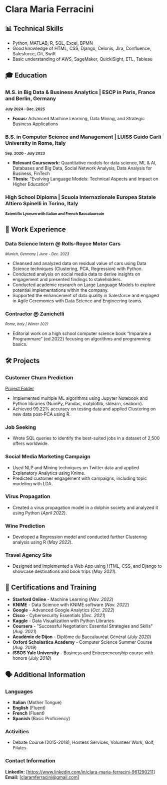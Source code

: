 # Clara Maria Ferracini

## 📊 Technical Skills
- Python, MATLAB, R, SQL, Excel, BPMN
- Good knowledge of HTML, CSS, Django, Celonis, Jira, Confluence, Salesforce, Git, Swift
- Basic understanding of AWS, SageMaker, QuickiSight, ETL, Tableau

## 🎓 Education
### M.S. in Big Data & Business Analytics | ESCP in Paris, France and Berlin, Germany 
<sub>**July 2024 - Dec. 2025**</sub>
- **Focus:** Advanced Machine Learning, Data Mining, and Strategic Business Applications

### B.S. in Computer Science and Management | LUISS Guido Carli University in Rome, Italy
<sub>**Sep. 2020 - July 2023**</sub>
- **Relevant Coursework:** Quantitative models for data science, ML & AI, Databases and Big Data, Social Network Analysis, Data Analysis for Business, FinTech
- **Thesis:** “Evolving Language Models: Technical Aspects and Impact on Higher Education”

### High School Diploma | Scuola Internazionale Europea Statale Altiero Spinelli in Torino, Italy
<sub>**Scientific Lyceum with Italian and French Baccalaureate**</sub>

## 💼 Work Experience
### **Data Science Intern @ Rolls-Royce Motor Cars**
<sub>_Munich, Germany | June - Dec. 2023_</sub>
- Cleansed and analyzed data on residual value of cars using Data Science techniques (Clustering, PCA, Regression) with Python.
- Conducted analysis on social media data to derive insights on engagement and presented findings to stakeholders.
- Conducted academic research on Large Language Models to explore potential implementations within the company.
- Supported the enhancement of data quality in Salesforce and engaged in Agile Ceremonies with Data Science and Engineering teams.

### **Contractor @ Zanichelli**
<sub>_Rome, Italy | Winter 2021_</sub>
- Editorial work on a high school computer science book “Imparare a Programmare” (ed.2022) focusing on algorithms and programming basics.

## 🛠️ Projects

### Customer Churn Prediction
[Project Folder](./customer-churn-prediction) 
- Implemented multiple ML algorithms using Jupyter Notebook and Python libraries (NumPy, Pandas, matplotlib, sklearn, seaborn).
- Achieved 99.22% accuracy on testing data and applied Clustering on new data post-PCA using R.

### Job Seeking
- Wrote SQL queries to identify the best-suited jobs in a dataset of 2,500 offers worldwide.

### Social Media Marketing Campaign
- Used NLP and Mining techniques on Twitter data and applied Explanatory Analytics using Knime.
- Predicted customer engagement with campaigns, including topic modeling with LDA.

### Virus Propagation
- Created a virus propagation model in a dolphin society and analyzed it using Python (_April 2022_).

### Wine Prediction
- Developed a Regression model and conducted further Clustering analysis using R (_May 2022_).

### Travel Agency Site
- Designed and implemented a Web App using HTML, CSS, and Django to showcase destinations and book trips (_May 2021_).

## 📜 Certifications and Training
- **Stanford Online** - Machine Learning (_Nov. 2022_)
- **KNIME** - Data Science with KNIME software (_Nov. 2022_)
- **Google** - Advanced Google Analytics (_Oct. 2022_)
- **Cisco** - Cybersecurity Essentials (_Dec. 2021_)
- **Kaggle** - Data Visualization with Python Libraries
- **Coursera** - "Successful Negotiation: Essential Strategies and Skills" (_Aug. 2021_)
- **Académie de Dijon** - Diplôme du Baccalauréat Général (_July 2020_)
- **Oxford Scholastica Academy** - Computer Science Summer Course (_Aug. 2019_)
- **ISSOS Yale University** - Business and Entrepreneurship course with honors (_July 2018_)

## 🗣️ Additional Information

### Languages
- **Italian** (Mother Tongue)
- **English** (Fluent)
- **French** (Fluent)
- **Spanish** (Basic Proficiency)

### Activities
- Debate Course (2015-2018), Hostess Services, Volunteer Work, Golf, Pilates

### Contact Information
**LinkedIn:** [https://www.linkedin.com/in/clara-maria-ferracini-961290211]  
**Email:** [claramferracini@gmail.com]



